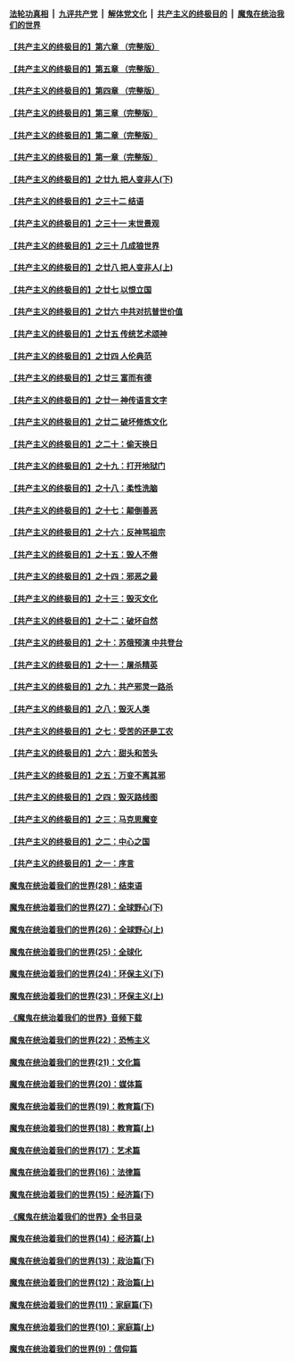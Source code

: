 

####  [法轮功真相](../../../../basic/blob/master/README.md?t=06270231) &nbsp;|&nbsp; [九评共产党](../../../../9ping.md/blob/master/README.md?t=06270231) &nbsp;|&nbsp; [解体党文化](../../../../jtdwh.md/blob/master/README.md?t=06270231)  &nbsp;|&nbsp; [共产主义的终极目的](../../../../gczydzjmd.md/blob/master/README.md?t=06270231) &nbsp;|&nbsp; [魔鬼在统治我们的世界](../../../../mgztzwmdsj.md/blob/master/README.md?t=06270231) 

#### [【共产主义的终极目的】第六章 （完整版）](../pages/nsc422/n11428913.md?t=06270231) 

#### [【共产主义的终极目的】第五章 （完整版）](../pages/nsc422/n11428912.md?t=06270231) 

#### [【共产主义的终极目的】第四章 （完整版）](../pages/nsc422/n11428907.md?t=06270231) 

#### [【共产主义的终极目的】第三章（完整版）](../pages/nsc422/n11428848.md?t=06270231) 

#### [【共产主义的终极目的】第二章（完整版）](../pages/nsc422/n11428831.md?t=06270231) 

#### [【共产主义的终极目的】第一章（完整版）](../pages/nsc422/n11417651.md?t=06270231) 

#### [【共产主义的终极目的】之廿九 把人变非人(下)](../pages/nsc422/n11344140.md?t=06270231) 

#### [【共产主义的终极目的】之三十二 结语](../pages/nsc422/n11360535.md?t=06270231) 

#### [【共产主义的终极目的】之三十一 末世景观](../pages/nsc422/n11351129.md?t=06270231) 

#### [【共产主义的终极目的】之三十 几成狼世界](../pages/nsc422/n11348280.md?t=06270231) 

#### [【共产主义的终极目的】之廿八 把人变非人(上)](../pages/nsc422/n11340492.md?t=06270231) 

#### [【共产主义的终极目的】之廿七 以恨立国](../pages/nsc422/n11336944.md?t=06270231) 

#### [【共产主义的终极目的】之廿六 中共对抗普世价值](../pages/nsc422/n11324785.md?t=06270231) 

#### [【共产主义的终极目的】之廿五 传统艺术颂神](../pages/nsc422/n11296396.md?t=06270231) 

#### [【共产主义的终极目的】之廿四 人伦典范](../pages/nsc422/n11296397.md?t=06270231) 

#### [【共产主义的终极目的】之廿三 富而有德](../pages/nsc422/n11283598.md?t=06270231) 

#### [【共产主义的终极目的】之廿一 神传语言文字](../pages/nsc422/n11263265.md?t=06270231) 

#### [【共产主义的终极目的】之廿二 破坏修炼文化](../pages/nsc422/n11245728.md?t=06270231) 

#### [【共产主义的终极目的】之二十：偷天换日](../pages/nsc422/n11238846.md?t=06270231) 

#### [【共产主义的终极目的】之十九：打开地狱门](../pages/nsc422/n11206376.md?t=06270231) 

#### [【共产主义的终极目的】之十八：柔性洗脑](../pages/nsc422/n11199994.md?t=06270231) 

#### [【共产主义的终极目的】之十七：颠倒善恶](../pages/nsc422/n11179782.md?t=06270231) 

#### [【共产主义的终极目的】之十六：反神骂祖宗](../pages/nsc422/n11166798.md?t=06270231) 

#### [【共产主义的终极目的】之十五：毁人不倦](../pages/nsc422/n11166792.md?t=06270231) 

#### [【共产主义的终极目的】之十四：邪恶之最](../pages/nsc422/n11150249.md?t=06270231) 

#### [【共产主义的终极目的】之十三：毁灭文化](../pages/nsc422/n11135227.md?t=06270231) 

#### [【共产主义的终极目的】之十二：破坏自然](../pages/nsc422/n11135214.md?t=06270231) 

#### [【共产主义的终极目的】之十：苏俄预演 中共登台](../pages/nsc422/n11118424.md?t=06270231) 

#### [【共产主义的终极目的】之十一：屠杀精英](../pages/nsc422/n11118442.md?t=06270231) 

#### [【共产主义的终极目的】之九：共产邪灵一路杀](../pages/nsc422/n11114139.md?t=06270231) 

#### [【共产主义的终极目的】之八：毁灭人类](../pages/nsc422/n11108503.md?t=06270231) 

#### [【共产主义的终极目的】之七：受苦的还是工农](../pages/nsc422/n11101809.md?t=06270231) 

#### [【共产主义的终极目的】之六：甜头和苦头](../pages/nsc422/n11096971.md?t=06270231) 

#### [【共产主义的终极目的】之五：万变不离其邪](../pages/nsc422/n11091285.md?t=06270231) 

#### [【共产主义的终极目的】之四：毁灭路线图](../pages/nsc422/n11086284.md?t=06270231) 

#### [【共产主义的终极目的】之三：马克思魔变](../pages/nsc422/n11061941.md?t=06270231) 

#### [【共产主义的终极目的】之二：中心之国](../pages/nsc422/n11047728.md?t=06270231) 

#### [【共产主义的终极目的】之一：序言](../pages/nsc422/n11086077.md?t=06270231) 

#### [魔鬼在统治着我们的世界(28)：结束语](../pages/nsc422/n10936246.md?t=06270231) 

#### [魔鬼在统治着我们的世界(27)：全球野心(下)](../pages/nsc422/n10928319.md?t=06270231) 

#### [魔鬼在统治着我们的世界(26)：全球野心(上)](../pages/nsc422/n10900318.md?t=06270231) 

#### [魔鬼在统治着我们的世界(25)：全球化](../pages/nsc422/n10788205.md?t=06270231) 

#### [魔鬼在统治着我们的世界(24)：环保主义(下)](../pages/nsc422/n10695307.md?t=06270231) 

#### [魔鬼在统治着我们的世界(23)：环保主义(上)](../pages/nsc422/n10688613.md?t=06270231) 

#### [《魔鬼在统治着我们的世界》音频下载](../pages/nsc422/n10635553.md?t=06270231) 

#### [魔鬼在统治着我们的世界(22)：恐怖主义](../pages/nsc422/n10614727.md?t=06270231) 

#### [魔鬼在统治着我们的世界(21)：文化篇](../pages/nsc422/n10597706.md?t=06270231) 

#### [魔鬼在统治着我们的世界(20)：媒体篇](../pages/nsc422/n10586579.md?t=06270231) 

#### [魔鬼在统治着我们的世界(19)：教育篇(下)](../pages/nsc422/n10564808.md?t=06270231) 

#### [魔鬼在统治着我们的世界(18)：教育篇(上)](../pages/nsc422/n10526970.md?t=06270231) 

#### [魔鬼在统治着我们的世界(17)：艺术篇](../pages/nsc422/n10499093.md?t=06270231) 

#### [魔鬼在统治着我们的世界(16)：法律篇](../pages/nsc422/n10485969.md?t=06270231) 

#### [魔鬼在统治着我们的世界(15)：经济篇(下)](../pages/nsc422/n10469975.md?t=06270231) 

#### [《魔鬼在统治着我们的世界》全书目录](../pages/nsc422/n10464261.md?t=06270231) 

#### [魔鬼在统治着我们的世界(14)：经济篇(上)](../pages/nsc422/n10457370.md?t=06270231) 

#### [魔鬼在统治着我们的世界(13)：政治篇(下)](../pages/nsc422/n10448270.md?t=06270231) 

#### [魔鬼在统治着我们的世界(12)：政治篇(上)](../pages/nsc422/n10444576.md?t=06270231) 

#### [魔鬼在统治着我们的世界(11)：家庭篇(下)](../pages/nsc422/n10440961.md?t=06270231) 

#### [魔鬼在统治着我们的世界(10)：家庭篇(上)](../pages/nsc422/n10435448.md?t=06270231) 

#### [魔鬼在统治着我们的世界(9)：信仰篇](../pages/nsc422/n10432159.md?t=06270231) 


